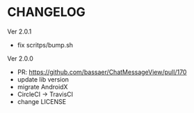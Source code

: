 # CHANGELOG

Ver 2.0.1
- fix scritps/bump.sh

Ver 2.0.0
- PR: https://github.com/bassaer/ChatMessageView/pull/170
- update lib version
- migrate AndroidX
- CircleCI -> TravisCI
- change LICENSE
